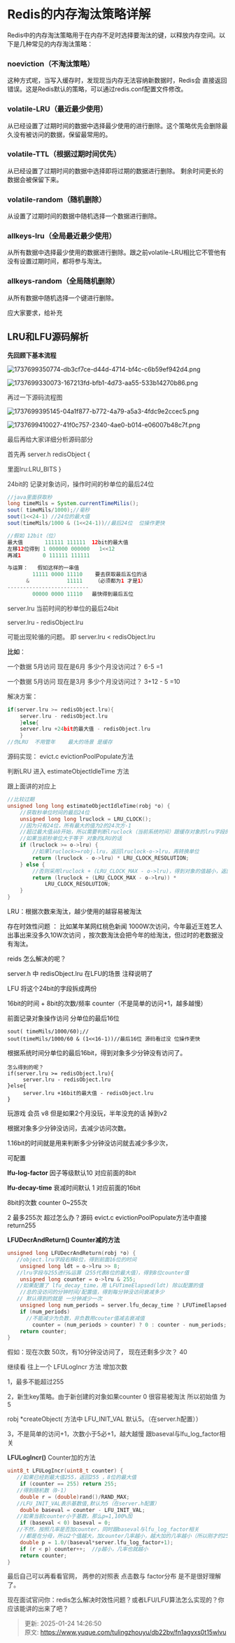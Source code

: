 # Redis的内存淘汰策略详解

Redis中的内存淘汰策略用于在内存不足时选择要淘汰的键，以释放内存空间。以下是几种常见的内存淘汰策略：

### noeviction（不淘汰策略）
这种方式呢，当写入缓存时，发现现当内存无法容纳新数据时，Redis会  直接返回错误。这是Redis默认的策略，可以通过redis.conf配置文件修改。

### volatile-LRU（最近最少使用）
从已经设置了过期时间的数据中选择最少使用的进行删除。这个策略优先会删除最久没有被访问的数据，保留最常用的。

### volatile-TTL（根据过期时间优先）
从已经设置了过期时间的数据中选择即将过期的数据进行删除。 剩余时间更长的数据会被保留下来。

### volatile-random（随机删除）
从设置了过期时间的数据中随机选择一个数据进行删除。

### allkeys-lru（全局最近最少使用）
从所有数据中选择最少使用的数据进行删除。跟之前volatile-LRU相比它不管他有没有设置过期时间，都将参与淘汰。

### allkeys-random（全局随机删除）
从所有数据中随机选择一个键进行删除。



应大家要求，给补充

## LRU和LFU源码解析
**先回顾下基本流程**

![1737699350774-db3cf7ce-d44d-4714-bf4c-c6b59ef942d4.png](./img/bAomvefbwUC-f7oy/1737699350774-db3cf7ce-d44d-4714-bf4c-c6b59ef942d4-930668.png)

![1737699330073-167213fd-bfb1-4d73-aa55-533b14270b86.png](./img/bAomvefbwUC-f7oy/1737699330073-167213fd-bfb1-4d73-aa55-533b14270b86-118139.png)

<font style="color:rgb(51, 51, 51);">再过一下源码流程图</font>

![1737699395145-04a1f877-b772-4a79-a5a3-4fdc9e2ccec5.png](./img/bAomvefbwUC-f7oy/1737699395145-04a1f877-b772-4a79-a5a3-4fdc9e2ccec5-647740.png)

![1737699410027-41f0c757-2340-4ae0-b014-e06007b48c7f.png](./img/bAomvefbwUC-f7oy/1737699410027-41f0c757-2340-4ae0-b014-e06007b48c7f-618122.png)

<font style="color:rgb(51, 51, 51);">最后再给大家详细分析源码部分</font>

<font style="color:rgb(51, 51, 51);">首先再 server.h redisObject {  </font>

<font style="color:rgb(51, 51, 51);">里面lru:LRU_BITS } </font>

<font style="color:rgb(51, 51, 51);">24bit的 记录对象访问，操作时间的秒单位的最后24位</font>

```java
//java里面获取秒
long timeMils = System.currentTimeMilis();
sout( timeMils/1000);//毫秒
sout(1<<24-1) //24位的最大值
sout(timeMils/1000 & (1<<24-1))//最后24位  位操作更快

//假如 12bit（位）
最大值       111111 111111  12bit的最大值
左移12位得到 1 000000 000000   1<<12
再减1       0 111111 111111 

与运算：   假如这样的一串值   
        11111 0000 11110    要去获取最后五位的话
      &            11111    （必须都为1 才是1）
--------------------------
        00000 0000 11110   最快得到最后五位
```

<font style="color:rgb(51, 51, 51);">server.lru 当前时间的秒单位的最后24bit</font>

<font style="color:rgb(51, 51, 51);">server.lru - redisObject.lru</font>

<font style="color:rgb(51, 51, 51);">可能出现轮循的问题。 即 server.lru < redisObject.lru</font>

**<font style="color:rgb(51, 51, 51);">比如</font>**<font style="color:rgb(51, 51, 51);">：</font>

<font style="color:rgb(51, 51, 51);">一个数据 5月访问 现在是6月 多少个月没访问过？ 6-5 =1</font>

<font style="color:rgb(51, 51, 51);">一个数据 5月访问 现在是3月 多少个月没访问过？ 3+12 - 5 =10</font>

<font style="color:rgb(51, 51, 51);">解决方案：</font>

```c
if(server.lru >= redisObject.lru){
    server.lru - redisObject.lru   
    }else{
    server.lru +24bit的最大值 - redisObject.lru   
    }
//伪LRU  不用管年    最大的场景 是缓存
```

<font style="color:rgb(51, 51, 51);">源码实现： evict.c evictionPoolPopulate方法</font>

<font style="color:rgb(51, 51, 51);">判断LRU 进入 estimateObjectIdleTime 方法 </font>

<font style="color:rgb(51, 51, 51);">跟上面讲的对应上</font>

```c
//比较过期
unsigned long long estimateObjectIdleTime(robj *o) {
    //获取秒单位时间的最后24位
    unsigned long long lruclock = LRU_CLOCK();
    //因为只有24位，所有最大的值为2的24次方-1
    //超过最大值从0开始，所以需要判断lruclock（当前系统时间）跟缓存对象的lru字段的大小
    //如果当前秒单位大于等于 对象的LRU的话
    if (lruclock >= o->lru) {
        //如果lruclock>=robj.lru，返回lruclock-o->lru，再转换单位
        return (lruclock - o->lru) * LRU_CLOCK_RESOLUTION;
    } else {
        //否则采用lruclock + (LRU_CLOCK_MAX - o->lru)，得到对象的值越小，返回的值越大，越大越容易被淘汰
        return (lruclock + (LRU_CLOCK_MAX - o->lru)) *
            LRU_CLOCK_RESOLUTION;
    }
}
```

LRU：根据次数来淘汰，越少使用的越容易被淘汰

存在时效性问题 ： 比如某年某网红桃色新闻 1000W次访问，今年最近王姓艺人出事出来没多久10W次访问   ，按次数淘汰会把今年的给淘汰，但过时的老数据没有淘汰。

reids 怎么解决的呢？ 

server.h 中 redisObject.lru 在LFU的场景  注释说明了 

LFU 将这个24bit的字段拆成两份 

16bit的时间 + 8bit的次数/频率 counter（不是简单的访问+1，越多越慢） 

前面记录对象操作访问 分单位的最后16位

```plain
sout( timeMils/1000/60);//
sout(timeMils/1000/60 & (1<<16-1))//最后16位 源码看过没 位操作更快
```

根据系统时间分单位的最后16bit，得到对象多少分钟没有访问了。

```plain
怎么得到的呢？
if(server.lru >= redisObject.lru){
     server.lru - redisObject.lru   
}else{
     server.lru +16bit的最大值 - redisObject.lru   
}
```

玩游戏 会员 v8 但是如果2个月没玩，半年没充的话 掉到v2

根据对象多少分钟没访问，去减少访问次数。

1.16bit的时间就是用来判断多少分钟没访问就去减少多少次， 

可配置

 **lfu-log-factor** 因子等级默认10  对应前面的8bit

 **lfu-decay-time** 衰减时间默认 1 对应前面的16bit

8bit的次数 counter  0~255次

2 最多255次 超过怎么办？源码 evict.c  evictionPoolPopulate方法中直接return255

**LFUDecrAndReturn()   Counter减的方法**

```c
unsigned long LFUDecrAndReturn(robj *o) {
   //object.lru字段右移8位，得到前面16位的时间
    unsigned long ldt = o->lru >> 8;
   //lru字段与255进行&运算（255代表8位的最大值），得到8位counter值
    unsigned long counter = o->lru & 255;
   //如果配置了 lfu_decay_time，用 LFUTimeElapsed(ldt) 除以配置的值
    //总的没访问的分钟时间/配置值，得到每分钟没访问衰减多少
   // 默认得到的就是 一分钟减少一次
    unsigned long num_periods = server.lfu_decay_time ? LFUTimeElapsed(ldt) / server.lfu_decay_time : 0;
    if (num_periods)
      //不能减少为负数，非负数用couter值减去衰减值
        counter = (num_periods > counter) ? 0 : counter - num_periods;
    return counter;
}
```

<font style="color:rgb(51, 51, 51);">假如：现在次数 50次，有10分钟没访问了， 现在还剩多少次？ 40</font>

<font style="color:rgb(51, 51, 51);">继续看 往上一个 LFULogIncr 方法 增加次数</font>

<font style="color:rgb(51, 51, 51);">1，最多不能超过255</font>

<font style="color:rgb(51, 51, 51);">2，新生key策略。由于新创建的对象如果counter 0 很容易被淘汰 所以初始值 为5</font>

<font style="color:rgb(51, 51, 51);">robj *createObject( 方法中 LFU_INIT_VAL 默认5。（在server.h配置））</font>

<font style="color:rgb(51, 51, 51);">3，不是简单的访问+1，次数小于5必+1，越大越慢 跟baseval与lfu_log_factor相关</font>

<font style="color:rgb(51, 51, 51);"> </font>**<font style="color:rgb(51, 51, 51);">LFULogIncr()</font>**<font style="color:rgb(51, 51, 51);">  Counter加的方法</font>

```c
uint8_t LFULogIncr(uint8_t counter) {
   //如果已经到最大值255，返回255 ，8位的最大值
    if (counter == 255) return 255;
   //得到随机数（0-1）
    double r = (double)rand()/RAND_MAX;
   //LFU_INIT_VAL表示基数值,默认为5（在server.h配置）
    double baseval = counter - LFU_INIT_VAL;
   //如果当前counter小于基数，那么p=1,100%加
    if (baseval < 0) baseval = 0;
   //不然，按照几率是否加counter，同时跟baseval与lfu_log_factor相关
    //都是在分母，所以2个值越大，加counter几率越小，越大加的几率越小（所以刚才的255够不够的问题解决）
    double p = 1.0/(baseval*server.lfu_log_factor+1);
    if (r < p) counter++;  //p越小，几率也就越小
    return counter;
}
```

<font style="color:rgb(51, 51, 51);">最后自己可以再看看官网， 两参的对照表 点击数与 factor分布 是不是很好理解了。</font>

<font style="color:rgb(51, 51, 51);">现在面试官问你：redis怎么解决时效性问题？或者LFU/LFU算法怎么实现的？你应该能讲的出来了吧？</font>





> 更新: 2025-01-24 14:26:50  
> 原文: <https://www.yuque.com/tulingzhouyu/db22bv/fn1agyxs0t15wlvu>